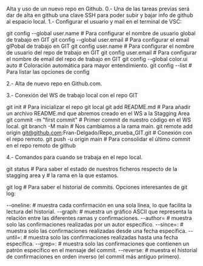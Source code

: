 Alta y uso de un nuevo repo en Github.
0.- Una de las tareas previas será dar de alta en github una clave SSH para poder subir y bajar info de github al 
espacio local.
1.- Configurar el usuario y mail en el terminal de VSC: 

git config --global user.name <name>      # Para configurar el nombre de usuario global de trabajo en GIT
git config --global user.email <email>    # Para configurar el email glPobal de trabajo en GIT 
git config user.name                      # Para configurar el nombre de usuario del repo de trabajo en GIT
git config user.email                     # Para configurar el nombre de email del repo de trabajo en GIT
git config --global color.ui auto         # Coloración automática para mayor entendimiento.
git config --list                         # Para listar las opciones de config

2.- Alta de nuevo repo en Github.com. 

3.- Conexión del WS de trabajo local con el repo GIT

git init                                  # Para inicializar el repo git local
git add README.md                         # Para añadir un archivo README.md que abremos creado en el WS a la Stagging Area
git commit -m "first commit"              # Primer commit de nuestro código en el WS local.
git branch -M main                        # Nos cambiamos a la rama main.
git remote add origin git@github.com:Fran-Delgado/Repo_prueba_GIT.git    # Conexión con el repo remoto.
git push -u origin main                   # Para consolidar el último commit en el repo remoto de github

4.- Comandos para cuando se trabaja en el repo local. 

git status                                # Para saber el estado de nuestros ficheros respecto de la stagging area y 
                                          # la rama en la que estamos. 

git log                                   # Para saber el historial de commits. 
Opciones interesantes de git log:
 
--oneline: 			# muestra cada confirmación en una sola línea, lo que facilita la lectura del historial.
--graph: 			# muestra un gráfico ASCII que representa la relación entre las diferentes ramas y confirmaciones.
--author=<author-name> 		# muestra solo las confirmaciones realizadas por un autor específico.
--since=<date>: 		# muestra solo las confirmaciones realizadas desde una fecha específica.
--until=<date>: 		# muestra solo las confirmaciones realizadas hasta una fecha específica.
--grep=<pattern>: 		# muestra solo las confirmaciones que contienen un patrón específico en el mensaje del commit.
--reverse: 			# muestra el historial de confirmaciones en orden inverso (el commit más antiguo primero).

